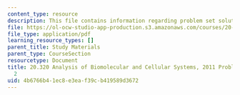 ```yaml
---
content_type: resource
description: This file contains information regarding problem set solutions 2.
file: https://ol-ocw-studio-app-production.s3.amazonaws.com/courses/20-320-analysis-of-biomolecular-and-cellular-systems-fall-2012/4b6766b41ec8e3eaf39cb419589d3672_MIT20_320F12_2011_PS2_sol.pdf
file_type: application/pdf
learning_resource_types: []
parent_title: Study Materials
parent_type: CourseSection
resourcetype: Document
title: 20.320 Analysis of Biomolecular and Cellular Systems, 2011 Problem Set Solutions
  2
uid: 4b6766b4-1ec8-e3ea-f39c-b419589d3672
---
```

